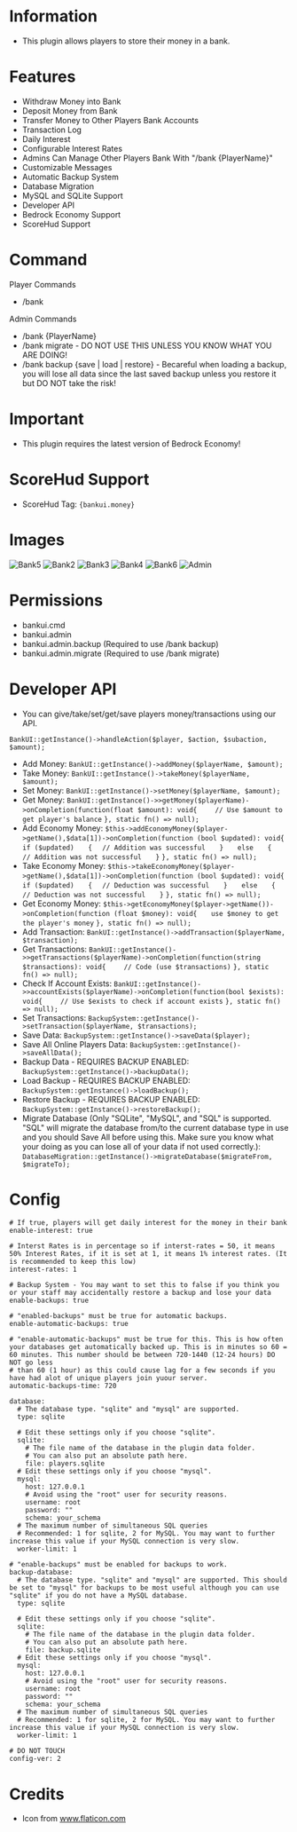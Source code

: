 # Information 
 - This plugin allows players to store their money in a bank.
# Features 
 - Withdraw Money into Bank
 - Deposit Money from Bank
 - Transfer Money to Other Players Bank Accounts
 - Transaction Log
 - Daily Interest
 - Configurable Interest Rates
 - Admins Can Manage Other Players Bank With "/bank {PlayerName}"
 - Customizable Messages
 - Automatic Backup System
 - Database Migration
 - MySQL and SQLite Support
 - Developer API
 - Bedrock Economy Support
 - ScoreHud Support
# Command
Player Commands
 - /bank

Admin Commands
 - /bank {PlayerName} 
 - /bank migrate - DO NOT USE THIS UNLESS YOU KNOW WHAT YOU ARE DOING!
 - /bank backup {save | load | restore} - Becareful when loading a backup, you will lose all data since the last saved backup unless you restore it but DO NOT take the risk!
# Important
- This plugin requires the latest version of Bedrock Economy!
# ScoreHud Support
- ScoreHud Tag: ```{bankui.money}```
# Images
![Bank5](https://user-images.githubusercontent.com/34932094/124204221-37c3c280-daa4-11eb-826f-8c6511cf9649.png)
![Bank2](https://user-images.githubusercontent.com/34932094/122729370-b7e55f00-d23e-11eb-8aa6-1d8e8b47e70f.PNG)
![Bank3](https://user-images.githubusercontent.com/34932094/122729371-b7e55f00-d23e-11eb-8a94-ee292bab50f8.PNG)
![Bank4](https://user-images.githubusercontent.com/34932094/122729372-b7e55f00-d23e-11eb-9a8c-f44571718108.PNG)
![Bank6](https://user-images.githubusercontent.com/34932094/124215248-48cafe80-dab9-11eb-930d-df1b113a7d3d.PNG)
![Admin](https://user-images.githubusercontent.com/34932094/141248349-65d9629c-2e30-42d3-aa4a-d05909c5908e.PNG)
# Permissions
- bankui.cmd
- bankui.admin
- bankui.admin.backup (Required to use /bank backup)
- bankui.admin.migrate (Required to use /bank migrate)
# Developer API
- You can give/take/set/get/save players money/transactions using our API.

```BankUI::getInstance()->handleAction($player, $action, $subaction, $amount);```
- Add Money:
```BankUI::getInstance()->addMoney($playerName, $amount);```
- Take Money:
```BankUI::getInstance()->takeMoney($playerName, $amount);```
- Set Money:
```BankUI::getInstance()->setMoney($playerName, $amount);```
- Get Money:
```BankUI::getInstance()->>getMoney($playerName)->onCompletion(function(float $amount): void{```
```    // Use $amount to get player's balance```
```}, static fn() => null);```
- Add Economy Money:
```$this->addEconomyMoney($player->getName(),$data[1])->onCompletion(function (bool $updated): void{```
```   if ($updated)```
```   {```
```   // Addition was successful ```
```   }```
```   else```
```   {```
```   // Addition was not successful```
```   }```
```}, static fn() => null);```
- Take Economy Money:
```$this->takeEconomyMoney($player->getName(),$data[1])->onCompletion(function (bool $updated): void{```
```   if ($updated)```
```   {```
```   // Deduction was successful ```
```   }```
```   else```
```   {```
```   // Deduction was not successful```
```   }```
```}, static fn() => null);```
- Get Economy Money:
```$this->getEconomyMoney($player->getName())->onCompletion(function (float $money): void{```
```   use $money to get the player's money```
```}, static fn() => null);```
- Add Transaction:
```BankUI::getInstance()->addTransaction($playerName, $transaction);```
- Get Transactions:
```BankUI::getInstance()->>getTransactions($playerName)->onCompletion(function(string $transactions): void{```
```    // Code (use $transactions)```
```}, static fn() => null);```
- Check If Account Exists:
```BankUI::getInstance()->>accountExists($playerName)->onCompletion(function(bool $exists): void{```
```    // Use $exists to check if account exists```
```}, static fn() => null);```
- Set Transactions:
```BackupSystem::getInstance()->setTransaction($playerName, $transactions);```
- Save Data:
```BackupSystem::getInstance()->saveData($player);```
- Save All Online Players Data:
```BackupSystem::getInstance()->saveAllData();```
- Backup Data - REQUIRES BACKUP ENABLED:
```BackupSystem::getInstance()->backupData();```
- Load Backup - REQUIRES BACKUP ENABLED:
```BackupSystem::getInstance()->loadBackup();```
- Restore Backup - REQUIRES BACKUP ENABLED:
```BackupSystem::getInstance()->restoreBackup();```
- Migrate Database (Only "SQLite", "MySQL", and "SQL" is supported. "SQL" will migrate the database from/to the current database type in use and you should Save All before using this. Make sure you know what your doing as you can lose all of your data if not used correctly.):
```DatabaseMigration::getInstance()->migrateDatabase($migrateFrom, $migrateTo);```
# Config
```
# If true, players will get daily interest for the money in their bank
enable-interest: true

# Interst Rates is in percentage so if interst-rates = 50, it means 50% Interest Rates, if it is set at 1, it means 1% interest rates. (It is recommended to keep this low)
interest-rates: 1

# Backup System - You may want to set this to false if you think you or your staff may accidentally restore a backup and lose your data
enable-backups: true 

# "enabled-backups" must be true for automatic backups. 
enable-automatic-backups: true

# "enable-automatic-backups" must be true for this. This is how often your databases get automatically backed up. This is in minutes so 60 = 60 minutes. This number should be between 720-1440 (12-24 hours) DO NOT go less
# than 60 (1 hour) as this could cause lag for a few seconds if you have had alot of unique players join yuour server.
automatic-backups-time: 720

database:
  # The database type. "sqlite" and "mysql" are supported.
  type: sqlite

  # Edit these settings only if you choose "sqlite".
  sqlite:
    # The file name of the database in the plugin data folder.
    # You can also put an absolute path here.
    file: players.sqlite
  # Edit these settings only if you choose "mysql".
  mysql:
    host: 127.0.0.1
    # Avoid using the "root" user for security reasons.
    username: root
    password: ""
    schema: your_schema
  # The maximum number of simultaneous SQL queries
  # Recommended: 1 for sqlite, 2 for MySQL. You may want to further increase this value if your MySQL connection is very slow.
  worker-limit: 1
  
# "enable-backups" must be enabled for backups to work.
backup-database:
  # The database type. "sqlite" and "mysql" are supported. This should be set to "mysql" for backups to be most useful although you can use "sqlite" if you do not have a MySQL database.
  type: sqlite

  # Edit these settings only if you choose "sqlite".
  sqlite:
    # The file name of the database in the plugin data folder.
    # You can also put an absolute path here.
    file: backup.sqlite
  # Edit these settings only if you choose "mysql".
  mysql:
    host: 127.0.0.1
    # Avoid using the "root" user for security reasons.
    username: root
    password: ""
    schema: your_schema
  # The maximum number of simultaneous SQL queries
  # Recommended: 1 for sqlite, 2 for MySQL. You may want to further increase this value if your MySQL connection is very slow.
  worker-limit: 1
  
# DO NOT TOUCH
config-ver: 2
```
# Credits
- Icon from www.flaticon.com
